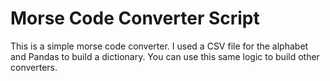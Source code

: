 # Morse Code Converter Script

This is a simple morse code converter. I used a CSV file for the alphabet and Pandas to build a dictionary. 
You can use this same logic to build other converters.
